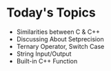 # Today's Topics

* Similarities between C & C++
* Discussing About Setprecision
* Ternary Operator, Switch Case
* String Input/Output
* Built-in C++ Function
